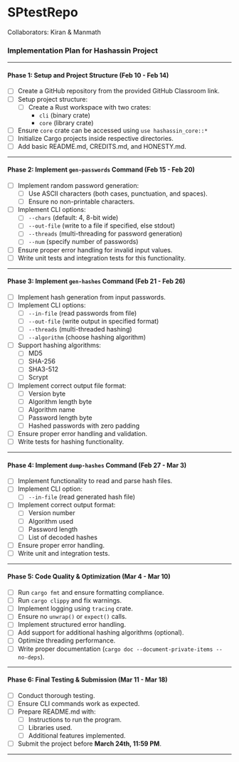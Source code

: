 
# SPtestRepo

Collaborators:
Kiran & Manmath

### **Implementation Plan for Hashassin Project**

---

#### **Phase 1: Setup and Project Structure (Feb 10 - Feb 14)**
- [ ] Create a GitHub repository from the provided GitHub Classroom link.
- [ ] Setup project structure:
  - [ ] Create a Rust workspace with two crates:
    - `cli` (binary crate)
    - `core` (library crate)
- [ ] Ensure `core` crate can be accessed using `use hashassin_core::*`
- [ ] Initialize Cargo projects inside respective directories.
- [ ] Add basic README.md, CREDITS.md, and HONESTY.md.

---

#### **Phase 2: Implement `gen-passwords` Command (Feb 15 - Feb 20)**
- [ ] Implement random password generation:
  - [ ] Use ASCII characters (both cases, punctuation, and spaces).
  - [ ] Ensure no non-printable characters.
- [ ] Implement CLI options:
  - [ ] `--chars` (default: 4, 8-bit wide)
  - [ ] `--out-file` (write to a file if specified, else stdout)
  - [ ] `--threads` (multi-threading for password generation)
  - [ ] `--num` (specify number of passwords)
- [ ] Ensure proper error handling for invalid input values.
- [ ] Write unit tests and integration tests for this functionality.

---

#### **Phase 3: Implement `gen-hashes` Command (Feb 21 - Feb 26)**
- [ ] Implement hash generation from input passwords.
- [ ] Implement CLI options:
  - [ ] `--in-file` (read passwords from file)
  - [ ] `--out-file` (write output in specified format)
  - [ ] `--threads` (multi-threaded hashing)
  - [ ] `--algorithm` (choose hashing algorithm)
- [ ] Support hashing algorithms:
  - [ ] MD5
  - [ ] SHA-256
  - [ ] SHA3-512
  - [ ] Scrypt
- [ ] Implement correct output file format:
  - [ ] Version byte
  - [ ] Algorithm length byte
  - [ ] Algorithm name
  - [ ] Password length byte
  - [ ] Hashed passwords with zero padding
- [ ] Ensure proper error handling and validation.
- [ ] Write tests for hashing functionality.

---

#### **Phase 4: Implement `dump-hashes` Command (Feb 27 - Mar 3)**
- [ ] Implement functionality to read and parse hash files.
- [ ] Implement CLI option:
  - [ ] `--in-file` (read generated hash file)
- [ ] Implement correct output format:
  - [ ] Version number
  - [ ] Algorithm used
  - [ ] Password length
  - [ ] List of decoded hashes
- [ ] Ensure proper error handling.
- [ ] Write unit and integration tests.

---

#### **Phase 5: Code Quality & Optimization (Mar 4 - Mar 10)**
- [ ] Run `cargo fmt` and ensure formatting compliance.
- [ ] Run `cargo clippy` and fix warnings.
- [ ] Implement logging using `tracing` crate.
- [ ] Ensure no `unwrap()` or `expect()` calls.
- [ ] Implement structured error handling.
- [ ] Add support for additional hashing algorithms (optional).
- [ ] Optimize threading performance.
- [ ] Write proper documentation (`cargo doc --document-private-items --no-deps`).

---

#### **Phase 6: Final Testing & Submission (Mar 11 - Mar 18)**
- [ ] Conduct thorough testing.
- [ ] Ensure CLI commands work as expected.
- [ ] Prepare README.md with:
  - [ ] Instructions to run the program.
  - [ ] Libraries used.
  - [ ] Additional features implemented.
- [ ] Submit the project before **March 24th, 11:59 PM**.

---
